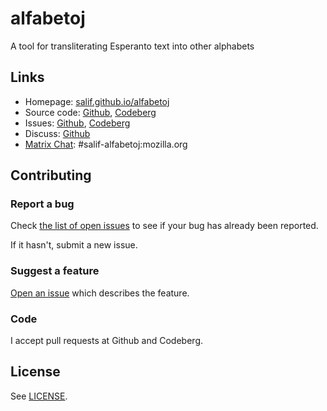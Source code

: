 # alfabetoj

A tool for transliterating Esperanto text into other alphabets

## Links

* Homepage: [salif.github.io/alfabetoj](https://salif.github.io/alfabetoj/)
* Source code: [Github](https://github.com/salif/alfabetoj), [Codeberg](https://codeberg.org/salif/alfabetoj)
* Issues: [Github](https://github.com/salif/alfabetoj/issues), [Codeberg](https://codeberg.org/salif/alfabetoj/issues)
* Discuss: [Github](https://github.com/salif/alfabetoj/discussions)
* [Matrix Chat](https://matrix.to/#/#salif-alfabetoj:mozilla.org): #salif-alfabetoj:mozilla.org

## Contributing

### Report a bug

Check [the list of open issues](#links) to see if your bug has already been reported.

If it hasn't, submit a new issue.

### Suggest a feature

[Open an issue](#links) which describes the feature.

### Code

I accept pull requests at Github and Codeberg.

## License

See [LICENSE](./LICENSE).
